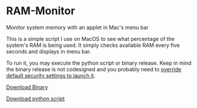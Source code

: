 # RAM-Monitor
Monitor system memory with an applet in Mac's menu bar

This is a simple script I use on MacOS to see what percentage of the system's RAM is being used. It simply checks available RAM every five seconds and displays in menu bar.

To run it, you may execute the python script or binary release. Keep in mind the binary release is not codesigned and you probably need to [override default security settings to launch it](https://support.apple.com/en-ca/guide/mac-help/mh40616/mac). 

[Download Binary](https://github.com/tariq-c-dev/RAM-Monitor/releases/download/RAM-Monitor-binary-release/RAM-Monitor.zip)

[Download python script](https://github.com/tariq-c-dev/RAM-Monitor/blob/RAM-Monitor-binary-release/RAM-Monitor.py)
